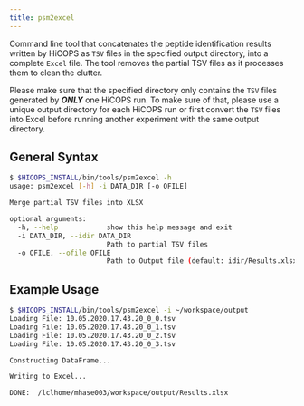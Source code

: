 ```yaml
---
title: psm2excel
---
```


Command line tool that concatenates the peptide identification results written by HiCOPS as `TSV` files in the specified output directory, into a complete `Excel` file. The tool removes the partial TSV files as it processes them to clean the clutter.

Please make sure that the specified directory only contains the `TSV` files generated by ***ONLY*** one HiCOPS run. To make sure of that, please use a unique output directory for each HiCOPS run or first convert the `TSV` files into Excel before running another experiment with the same output directory.

## General Syntax

```bash
$ $HICOPS_INSTALL/bin/tools/psm2excel -h
usage: psm2excel [-h] -i DATA_DIR [-o OFILE]

Merge partial TSV files into XLSX

optional arguments:
  -h, --help            show this help message and exit
  -i DATA_DIR, --idir DATA_DIR
                        Path to partial TSV files
  -o OFILE, --ofile OFILE
                        Path to Output file (default: idir/Results.xlsx)
```

## Example Usage

```bash
$ $HICOPS_INSTALL/bin/tools/psm2excel -i ~/workspace/output
Loading File: 10.05.2020.17.43.20_0_0.tsv
Loading File: 10.05.2020.17.43.20_0_1.tsv
Loading File: 10.05.2020.17.43.20_0_2.tsv
Loading File: 10.05.2020.17.43.20_0_3.tsv

Constructing DataFrame...

Writing to Excel...

DONE:  /lclhome/mhase003/workspace/output/Results.xlsx
```